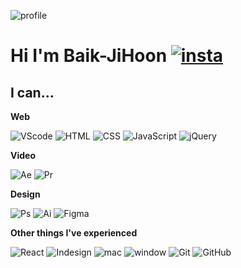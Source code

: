 ![profile](https://capsule-render.vercel.app/api?type=Waving&color=auto&height=300&section=header&text=HI!%20I%27m%20Jihoon&fontSize=90&fontcolor=000000)
# Hi I'm Baik-JiHoon [![insta](https://img.shields.io/badge/--E4405F?style=flat&logo=Instagram&logoColor=white)](https://www.instagram.com/mu.neun9/)


## I can...
**Web**

![VScode](https://img.shields.io/badge/-VScode-007ACC?style=flat&logo=Visual%20Studio%20Code&logoColor=white) ![HTML](https://img.shields.io/badge/-HTML-E34F26?style=flat&logo=HTML5&logoColor=white) ![CSS](https://img.shields.io/badge/-CSS-1572B6?style=flat&logo=CSS3&logoColor=white) ![JavaScript](https://img.shields.io/badge/-JavaScript-F7DF1E?style=flat&logo=JavaScript&logoColor=white) ![jQuery](https://img.shields.io/badge/-jQuery-0769AD?style=flat&logo=jQuery&logoColor=white)

**Video**

![Ae](https://img.shields.io/badge/-Ae-9999FF?style=flat&logo=Adobe%20After%20Effects&logoColor=white) ![Pr](https://img.shields.io/badge/-Pr-9999FF?style=flat&logo=Adobe%20Premiere%20Pro&logoColor=white)

**Design**

![Ps](https://img.shields.io/badge/-Ps-31A8FF?style=flat&logo=Adobe%20Photoshop&logoColor=white) ![Ai](https://img.shields.io/badge/-Ai-FF9A00?style=flat&logo=Adobe%20Illustrator&logoColor=white) ![Figma](https://img.shields.io/badge/-Figma-F24E1E?style=flat&logo=Figma&logoColor=white)

**Other things I've experienced**

![React](https://img.shields.io/badge/-React-61DAFB?style=flat&logo=React&logoColor=white) ![Indesign](https://img.shields.io/badge/-Id-FF3366?style=flat&logo=Adobe%20InDesign&logoColor=white) ![mac](https://img.shields.io/badge/-macOs-000000?style=flat&logo=macOs&logoColor=white) ![window](https://img.shields.io/badge/-Windows-0078D6?style=flat&logo=Windows&logoColor=white) ![Git](https://img.shields.io/badge/-Git-F05032?style=flat&logo=Git&logoColor=white) ![GitHub](https://img.shields.io/badge/-GitHub-181717?style=flat&logo=GitHub&logoColor=white)
